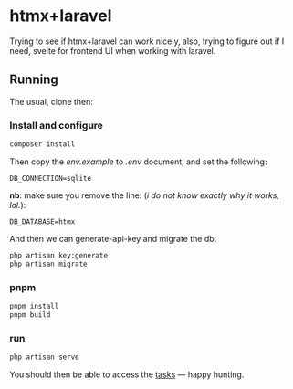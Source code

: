 # htmx+laravel

Trying to see if htmx+laravel can work nicely, also, trying to figure out if I need, svelte for frontend UI when working with laravel.

## Running

The usual, clone then:

### Install and configure

```bash
composer install
```

Then copy the *env.example* to *.env* document, and set the following:

```env
DB_CONNECTION=sqlite
```

**nb**: make sure you remove the line: (*i do not know exactly why it works, lol.*):

```env
DB_DATABASE=htmx
```

And then we can generate-api-key and migrate the db:

```bash
php artisan key:generate
php artisan migrate
```

### pnpm

```bash
pnpm install
pnpm build
```

### run

```bash
php artisan serve
```

You should then be able to access the [tasks](http://127.0.0.1:8000/tasks?) — happy hunting.
